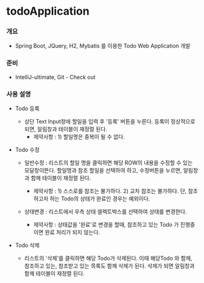 # todoApplication
 
 ### 개요 
  * Spring Boot, JQuery, H2, Mybatis 를 이용한 Todo Web Application 개발
 
 

 ### 준비
  * IntelliJ-ultimate, Git - Check out



 ### 사용 설명
  * Todo 등록
    - 상단 Text Input창에 할일을 입력 후 '등록' 버튼을 누른다. 등록이 정상적으로 되면, 알림창과 테이블이 재정렬 된다.
      + 제약사항 : 1) 할일명은 중복이 될 수 없다.
                
             
  * Todo 수정
    - 일반수정 : 리스트의 할일 명을 클릭하면 해당 ROW의 내용을 수정할 수 있는 모달창이뜬다. 할일명과 참조 할일을 선택하여 하고, 수정버튼을 누르면, 알림창과 함께 테이블이 재정렬 된다.
      + 제약사항 : 1) 스스로를 참조는 불가하다.
                  2) 교차 참조는 불가하다. 단, 참조하고자 하는 Todo의 상태가 완료인 경우는 예외이다.
                           
                
    - 상태변경 : 리스트에서 우측 상태 셀렉트박스를 선택하여 상태를 변경한다.
      + 제약사항 : 상태값을 '완료'로 변경을 할때, 참조하고 있는 Todo 가 진행중이면 완료 처리가 되지 않는다.            
 
 
  * Todo 삭제
    - 리스트의 '삭제'를 클릭하면 해당 Todo가 삭제된다. 이때 해당Todo 와 함께, 참조하고 있는, 참조받고 있는 목록도 함께 삭제가 된다. 삭제가 되면 알림창과 함께 테이블이 재정렬 된다.
    
